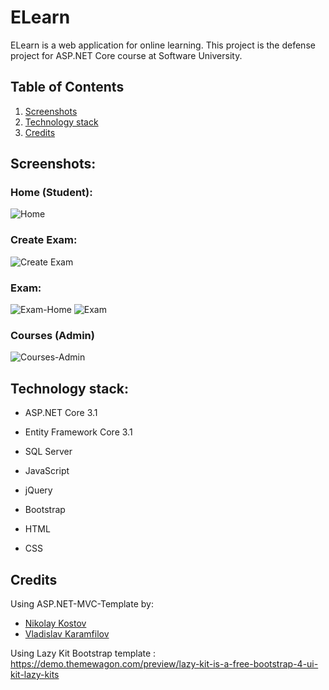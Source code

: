 # ELearn

ELearn is a web application for online learning.
This project is the defense project for ASP.NET Core course at Software University.

## Table of Contents
1. [Screenshots](https://github.com/nikolaybelobradov/ELearn#screenshots)
2. [Technology stack](https://github.com/nikolaybelobradov/ELearn#technology-stack)
3. [Credits](https://github.com/nikolaybelobradov/ELearn#credits)

## Screenshots:
### Home (Student):
![Home](https://user-images.githubusercontent.com/24815199/133515978-bcf87058-b549-4c1e-b4d0-96b67cf7a61b.png)
### Create Exam:
![Create Exam](https://user-images.githubusercontent.com/24815199/133516003-720faf49-82f6-49a2-8031-eae62a2338cd.png)
### Exam:
![Exam-Home](https://user-images.githubusercontent.com/24815199/133516029-752d61cf-f254-46d4-83a8-2d8eb0b18340.png)
![Exam](https://user-images.githubusercontent.com/24815199/133516039-ca14522a-8a00-4262-967b-41fb2b192510.png)
### Courses (Admin)
![Courses-Admin](https://user-images.githubusercontent.com/24815199/133516420-04f07d69-15a3-4863-a23d-e095fda1de07.png)


## Technology stack:

- ASP.NET Core 3.1

- Entity Framework Core 3.1

- SQL Server

- JavaScript

- jQuery

- Bootstrap

- HTML

- CSS


## Credits
  
 Using ASP.NET-MVC-Template by:
- [Nikolay Kostov](https://github.com/NikolayIT)
- [Vladislav Karamfilov](https://github.com/vladislav-karamfilov)

Using Lazy Kit Bootstrap template : https://demo.themewagon.com/preview/lazy-kit-is-a-free-bootstrap-4-ui-kit-lazy-kits
